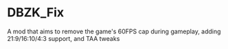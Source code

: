 # DBZK_Fix
A mod that aims to remove the game's 60FPS cap during gameplay, adding 21:9/16:10/4:3 support, and TAA tweaks
